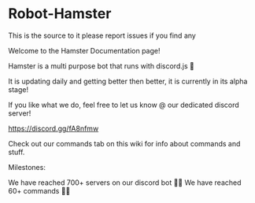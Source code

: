 # Robot-Hamster
This is the source to it please report issues if you find any

Welcome to the Hamster Documentation page!

Hamster is a multi purpose bot that runs with discord.js 🏃

It is updating daily and getting better then better, it is currently in its alpha stage!

If you like what we do, feel free to let us know @ our dedicated discord server!

https://discord.gg/fA8nfmw

Check out our commands tab on this wiki for info about commands and stuff.

Milestones:

We have reached 700+ servers on our discord bot 🎉🎉
We have reached 60+ commands 🎉🎉
